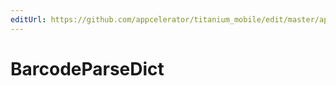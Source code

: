 ```yaml
---
editUrl: https://github.com/appcelerator/titanium_mobile/edit/master/apidoc/BarcodeModule.yml
---
```

# BarcodeParseDict

<TypeHeader/>

<ApiDocs/>
